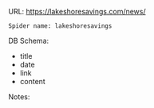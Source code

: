 URL: https://lakeshoresavings.com/news/

    Spider name: lakeshoresavings

DB Schema:
- title
- date
- link
- content

Notes:
